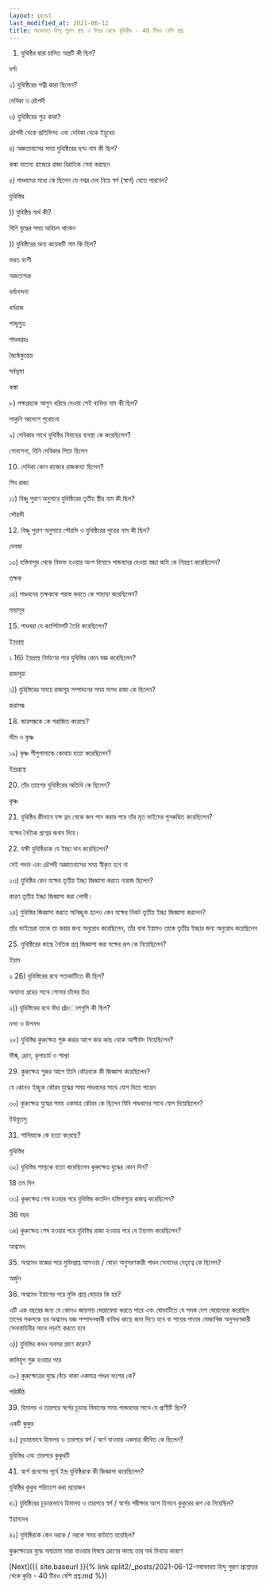 ```yaml
---
layout: post
last_modified_at: 2021-06-12
title: মহাভারত হিন্দু পুরাণ প্রশ্ন ও উত্তর থেকে যুধিষ্ঠির - 40 টিরও বেশি প্রশ্ন
---
```


1) যুধিষ্ঠির দ্বারা চালিত অস্ত্রটি কী ছিল?

বর্শা

২) যুধিষ্ঠিরের পত্নী কারা ছিলেন?

দেবিকা ও দ্রৌপদী

৩) যুধিষ্ঠিরের পুত্র কারা?

দ্রৌপদী থেকে প্রতিভিন্দ্য এবং দেবিকা থেকে ইয়ুধেয়

 
৪) অজ্ঞতাবাসের সময় যুধিষ্ঠিরের ছদ্ম নাম কী ছিল?

কঙ্কা মাতস্য রাজ্যের রাজা বিরাটকে সেবা করছেন

৫) পাণ্ডবদের মধ্যে কে ছিলেন যে নশ্বর দেহ নিয়ে স্বর্গ (স্বর্গে) যেতে পারবেন?

যুধিস্তির

)) যুধিষ্ঠির অর্থ কী?

যিনি যুদ্ধের সময় অবিচল থাকেন

)) যুধিষ্ঠিরের অন্য কয়েকটি নাম কি ছিল?

ভরত বংশী

অজতাশত্রু

ধর্মানন্দনা

ধর্মরাজ

পান্ডুপুত্র

পাণ্ডবগ্রহঃ

জ্যৈষ্ঠকুন্তেয়

সর্বভূমা

কঙ্কা

৮) লক্ষগ্রহকে আগুন ধরিয়ে দেওয়া সেই ব্যক্তির নাম কী ছিল?

সাকুনি আদেশে পুরোচনা

৯) দেবিকার সাথে যুধিষ্ঠির বিবাহের ব্যবস্থা কে করেছিলেন?

গোবসেনা, যিনি দেবিকার পিতা ছিলেন

10) দেবিকা কোন রাজ্যের রাজকন্যা ছিলেন?

শিব রাজ্য

১১) বিষ্ণু পুরাণ অনুসারে যুধিষ্ঠিরের তৃতীয় স্ত্রীর নাম কী ছিল?

পৌরভী

12) বিষ্ণু পুরাণ অনুসারে পৌরভি ও যুধিষ্ঠিরের পুত্রের নাম কী ছিল?

দেবকা

১৩) হস্তিনাপুর থেকে বিভক্ত হওয়ার অংশ হিসাবে পান্ডবদের দেওয়া বন্ধ্যা জমি কে নিয়ন্ত্রণ করেছিলেন?

তক্ষক

১৪) পাণ্ডবদের তক্ষককে পরাস্ত করতে কে সাহায্য করেছিলেন?

মায়াসুর

15) পাণ্ডবরা যে ক্যাপিটালটি তৈরি করেছিলেন?

ইন্দ্রপ্রস্থ

১ 16) ইন্দ্রপ্রস্থ নির্মাণের পরে যুধিস্তির কোন যজ্ঞ করেছিলেন?

রাজসূয়া

১)) যুধিস্তিরের সময়ে রাজসূয় সম্পাদনের সময় মাগধ রাজা কে ছিলেন?

জরাসন্ধ

18) জারসন্ধকে কে পরাজিত করেছে?

ভীম ও কৃষ্ণ

১৯) কৃষ্ণ শীপুপালাকে কোথায় হত্যা করেছিলেন?

ইন্দ্রপ্রস্থে

20) তাঁর ত্যাগের যুধিষ্ঠিরের অতিথি কে ছিলেন?

কৃষ্ণ

21) যুধিষ্ঠির কীভাবে যক্ষ হ্রদ থেকে জল পান করার পরে তাঁর মৃত ভাইদের পুনরুত্থিত করেছিলেন?

যক্ষের নৈতিক প্রশ্নের জবাব দিয়ে।

22) যক্ষী যুধিষ্ঠিরকে যে ইচ্ছা দান করেছিলেন?

সেই পদাব এবং দ্রৌপদী অজ্ঞাতবাসের সময় স্বীকৃত হবে না
 
২৩) যুধিষ্ঠির কেন যক্ষের তৃতীয় ইচ্ছা জিজ্ঞাসা করতে নারাজ ছিলেন?

কারণ তৃতীয় ইচ্ছা জিজ্ঞাসা করা লোভী।

২৪) যুধিস্তির জিজ্ঞাসা করতে অনিচ্ছুক হলেও কেন যক্ষের নিকট তৃতীয় ইচ্ছা জিজ্ঞাসা করলেন?

তাঁর ভাইয়েরা তাকে তা করার জন্য অনুরোধ করেছিলেন, তাঁর বাবা ইয়ামও তাকে তৃতীয় ইচ্ছার জন্য অনুরোধ করেছিলেন

25) যুধিষ্ঠিরের কাছে নৈতিক প্রশ্ন জিজ্ঞাসা করা যক্ষের রূপ কে নিয়েছিলেন?

ইয়াম

২ 26) যুধিস্তিরের রথে পতাকাটিতে কী ছিল?

অন্যান্য গ্রহের সাথে সোনার চাঁদের চিত্র

২)) যুধিস্তিরের রথে বাঁধা drোলগুলি কী ছিল?

নন্দা ও উপনন্দ

২৮) যুধিস্তির কুরুক্ষেত্র শুরু করার আগে কার কাছ থেকে আশীর্বাদ নিয়েছিলেন?

ভীষ্ম, দ্রোণ, কৃপাচার্য ও শাল্যা

29) কুরুক্ষেত্র শুরুর আগে তিনি কৌরবকে কী জিজ্ঞাসা করেছিলেন?

যে কোনও ইচ্ছুক কৌরব যুদ্ধের সময় পাণ্ডবদের সাথে যোগ দিতে পারেন

৩০) কুরুক্ষেত্র যুদ্ধের সময় একমাত্র কৌরব কে ছিলেন যিনি পাণ্ডবদের সাথে যোগ দিয়েছিলেন?

ইউয়ুতসু

31) শালিয়াকে কে হত্যা করেছে?

যুধিস্তির

৩২) যুধিস্তির শাল্যকে হত্যা করেছিলেন কুরুক্ষেত্র যুদ্ধের কোন দিন?

18 তম দিন

৩৩) কুরুক্ষেত্র শেষ হওয়ার পরে যুধিস্তির কতদিন হস্তিনাপুরে রাজত্ব করেছিলেন?

36 বছর

৩৪) কুরুক্ষেত্র শেষ হওয়ার পরে যুধিস্তির রাজা হওয়ার পরে যে ইয়াগম করেছিলেন?

অশ্বমেধ

35) অশ্বমেধ যজ্ঞের পরে মুক্তিপ্রাপ্ত আসওয়া / ঘোড়া অনুসরণকারী পাণ্ডব সেনাদের নেতৃত্বে কে ছিলেন?

অর্জুন

36) অশ্বমেধ ইয়াগের পরে মুক্তি প্রাপ্ত ঘোড়ার কি হয়?

এটি এক বছরের জন্য যে কোনও জায়গায় ঘোরাফেরা করতে পারে এবং ঘোড়াটিতে যে সমস্ত দেশ ঘোরাফেরা করেছিল তাদের সকলকে হয় অশ্বমেধ যজ্ঞ সম্পাদনকারী ব্যক্তির কাছে জমা দিতে হবে বা পায়ের পাতার মোজাবিজ অনুসরণকারী সেনাবাহিনীর সাথে লড়াই করতে হবে

৩)) যুধিস্তির কখন অবসর গ্রহণ করেন?

কালিয়ুগ শুরু হওয়ার পরে

৩৮) কুরুক্ষেত্রের যুদ্ধে বেঁচে থাকা একমাত্র পাণ্ডব বংশের কে?

পরিকীঠ

39) হিমালয় ও তারপরে স্বর্গের চূড়ান্ত বিমানের সময় পান্ডবদের সাথে যে প্রাণীটি ছিল?

একটি কুকুর

৪০) চূড়ান্তভাবে হিমালয় ও তারপরে স্বর্গ / স্বর্গে যাওয়ার একমাত্র জীবিত কে ছিলেন?

যুধিস্তির এবং তারপরে কুকুরটি

41) স্বর্গে প্রবেশের পূর্বে ইন্দ্র যুধিষ্ঠিরকে কী জিজ্ঞাসা করেছিলেন?

যুধিষ্ঠির কুকুর পরিত্যাগ করা প্রয়োজন

৪১) যুধিষ্ঠিরের চূড়ান্তভাবে হিমালয় ও তারপরে স্বর্গ / স্বর্গের পরীক্ষার অংশ হিসাবে কুকুরের রূপ কে নিয়েছিল?

ইয়ামদেব

৪২) যুধিষ্ঠিরকে কেন নরকে / নরকে সময় কাটাতে হয়েছিল?

কুরুক্ষেত্রের যুদ্ধে অশ্বতামা মারা যাওয়ার বিষয়ে দ্রোণের কাছে তার অর্ধ মিথ্যার কারণে

[Next]({{ site.baseurl }}{% link  split2/_posts/2021-06-12-মহাভারত হিন্দু পুরাণ প্রশ্নোত্তর থেকে কুন্তি - 40 টিরও বেশি প্রশ্ন.md %})

